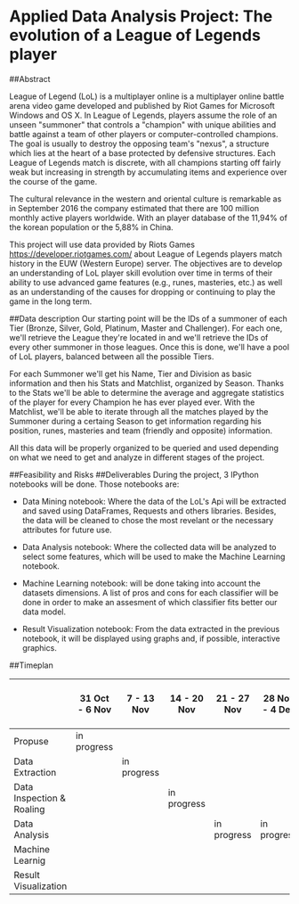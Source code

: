 # Applied Data Analysis Project: The evolution of a League of Legends player

##Abstract

League of Legend (LoL) is a multiplayer online is a multiplayer online battle arena video game developed and published by Riot Games for Microsoft Windows and OS X. In League of Legends, players assume the role of an unseen "summoner" that controls a "champion" with unique abilities and battle against a team of other players or computer-controlled champions. The goal is usually to destroy the opposing team's "nexus", a structure which lies at the heart of a base protected by defensive structures. Each League of Legends match is discrete, with all champions starting off fairly weak but increasing in strength by accumulating items and experience over the course of the game. 

The cultural relevance in the western and oriental culture is remarkable as in September 2016 the company estimated that there are 100 million monthly active players worldwide. With an player database of the 11,94% of the korean population or the 5,88% in China. 
 
This project will use data provided by Riots Games https://developer.riotgames.com/ about League of Legends players match history in the EUW (Western Europe) server. The objectives are to develop an understanding of LoL player skill evolution over time in terms of their ability to use advanced game features (e.g., runes, masteries, etc.) as well as an understanding of the causes for dropping or continuing to play the game in the long term.


##Data description
Our starting point will be the IDs of a summoner of each Tier (Bronze, Silver, Gold, Platinum, Master and Challenger). For each one, we'll retrieve the League they're located in and we'll retrieve the IDs of every other summoner in those leagues. Once this is done, we'll have a pool of LoL players, balanced between all the possible Tiers. 

For each Summoner we'll get his Name, Tier and Division as basic information and then his Stats and Matchlist, organized by Season. Thanks to the Stats we'll be able to determine the average and aggregate statistics of the player for every Champion he has ever played ever. With the Matchlist, we'll be able to iterate through all the matches played by the Summoner during a certaing Season to get information regarding his position, runes, masteries and team (friendly and opposite) information.

All this data will be properly organized to be queried and used depending on what we need to get and analyze in different stages of the project.

##Feasibility and Risks
##Deliverables
During the project, 3 IPython notebooks will be done. Those notebooks are:
* Data Mining notebook: Where the data of the LoL's Api will be extracted and saved using DataFrames, Requests and others libraries. Besides, the data will be cleaned to chose the most revelant or the necessary attributes for future use.

* Data Analysis notebook: Where the collected data will be analyzed to select some features, which will be used to make the Machine Learning notebook.

* Machine Learning notebook: will be done taking into account the datasets dimensions. A list of pros and cons for each classifier will be done in order to make an assesment of which classifier fits better our data model. 

* Result Visualization notebook: From the data extracted in the previous notebook, it will be displayed using graphs and, if possible, interactive graphics.

##Timeplan

|                           | 31 Oct - 6 Nov | 7 - 13 Nov | 14 - 20 Nov | 21 - 27 Nov | 28 Nov - 4 Dec | 5 - 11 Dec | 12 - 18 Dec | 19 - 25 Dec | 26 Dec - 1 Jan | 2 - 8 Jan | 9 - 15 Jan |
|---------------------------|----------------|------------|-------------|-------------|----------------|------------|-------------|-------------|----------------|-----------|------------|
| Propuse                   |  in progress              |            |             |             |                |            |             |             |                |           |            |
| Data Extraction           |                |in progress            |             |             |                |            |             |             |                |           |            |
| Data Inspection & Roaling |                |            |in progress             |             |                |            |             |             |                |           |            |
| Data Analysis             |                |            |             |  in progress           | in progress               |            |             |             |                |           |            |
| Machine Learnig           |                |            |             |             |                |   in progress         |            in progress |             |    in progress            | in progress          |            |
| Result Visualization      |                |            |             |             |                |            |             |             |                |           |  in progress          |
